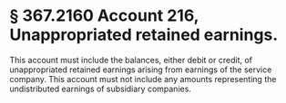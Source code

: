 # § 367.2160   Account 216, Unappropriated retained earnings.

This account must include the balances, either debit or credit, of unappropriated retained earnings arising from earnings of the service company. This account must not include any amounts representing the undistributed earnings of subsidiary companies.




